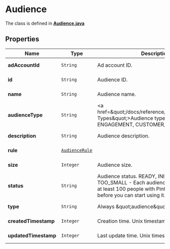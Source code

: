 

# Audience

The class is defined in **[Audience.java](../../src/main/java/org/openapitools/model/Audience.java)**

## Properties

Name | Type | Description | Notes
------------ | ------------- | ------------- | -------------
**adAccountId** | `String` | Ad account ID. |  [optional property]
**id** | `String` | Audience ID. |  [optional property]
**name** | `String` | Audience name. |  [optional property]
**audienceType** | `String` | &lt;a href&#x3D;\&quot;/docs/reference/glossary/#Audience Types\&quot;&gt;Audience types&lt;/a&gt;: ACTALIKE, ENGAGEMENT, CUSTOMER_LIST and VISITOR |  [optional property]
**description** | `String` | Audience description. |  [optional property]
**rule** | [`AudienceRule`](AudienceRule.md) |  |  [optional property]
**size** | `Integer` | Audience size. |  [optional property]
**status** | `String` | Audience status. READY, INITIALIZING, TOO_SMALL - Each audience list needs to have at least 100 people with Pinterest accounts before you can start using it. |  [optional property]
**type** | `String` | Always \&quot;audience\&quot;. |  [optional property]
**createdTimestamp** | `Integer` | Creation time. Unix timestamp in seconds. |  [optional property]
**updatedTimestamp** | `Integer` | Last update time. Unix timestamp in seconds. |  [optional property]













